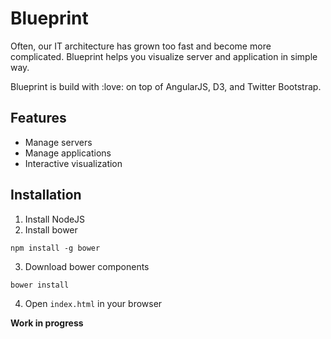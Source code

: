 # Blueprint

Often, our IT architecture has grown too fast and become more complicated. Blueprint helps you visualize server and application in simple way.

Blueprint is build with :love: on top of AngularJS, D3, and Twitter Bootstrap.

## Features

- Manage servers
- Manage applications
- Interactive visualization

## Installation

1. Install NodeJS
2. Install bower

```
npm install -g bower
```

3. Download bower components

```
bower install
```

4. Open `index.html` in your browser

**Work in progress**
